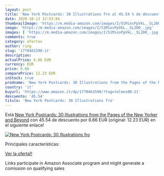 ```yaml
---
layout: post
title: 'New York Postcards: 30 Illustrations fro al 45.54 % de descuento'
date: 2020-10-13 12:53:04
thumbnailImage: 'https://m.media-amazon.com/images/I/51MiosPpVkL._SL200_.jpg'
image: 'https://m.media-amazon.com/images/I/51MiosPpVkL._SL200_.jpg'
images: [ 'https://m.media-amazon.com/images/I/51MiosPpVkL._SL200_.jpg' ]
comments: true
category: ofertas
author: ring
slug: '1770461590-it'
description:
actualPrice: 6.66 EUR
currency: EUR
price: 6.66
comparePrice: 12.23 EUR
inStock: true
prodname: 'New York Postcards: 30 Illustrations from the Pages of the New Yorker and Beyond'
country: 'it'
buyurl: 'https://www.amazon.it/dp/1770461590/?tag=tolees00-21'
descuento: '45.54'
titulo: 'New York Postcards: 30 Illustrations fro'
---
```


Está [New York Postcards: 30 Illustrations from the Pages of the New Yorker and Beyond](https://www.amazon.it/dp/1770461590/?tag=tolees00-21) con 45.54 de descuento por 6.66 EUR (original: 12.23 EUR) en el siguiente enlace!

[![New York Postcards: 30 Illustrations fro](https://m.media-amazon.com/images/I/51MiosPpVkL._SL200_.jpg)](https://www.amazon.it/dp/1770461590/?tag=tolees00-21)

Principales características:


[Ver la oferta!!](https://www.amazon.it/dp/1770461590/?tag=tolees00-21)

Links participate in Amazon Associate program and might generate a comission on qualifying sales


